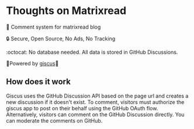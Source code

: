 # Thoughts on Matrixread

💭 Comment system for matrixread blog

🔒 Secure, Open Source, No Ads, No Tracking 

:octocat: No database needed. All data is stored in GitHub Discussions. 
 
🚀Powered by [giscus](https://giscus.app/)💎

## How does it work

Giscus uses the GitHub Discussion API based on the page url and creates a new discussion if it doesn't exist. To comment, visitors must authorize the giscus app to post on their behalf using the GitHub OAuth flow. Alternatively, visitors can comment on the GitHub Discussion directly. You can moderate the comments on GitHub.
